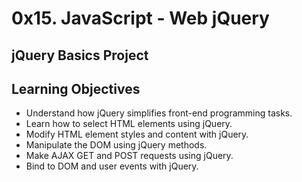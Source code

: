 # 0x15. JavaScript - Web jQuery

## jQuery Basics Project

## Learning Objectives

- Understand how jQuery simplifies front-end programming tasks.
- Learn how to select HTML elements using jQuery.
- Modify HTML element styles and content with jQuery.
- Manipulate the DOM using jQuery methods.
- Make AJAX GET and POST requests using jQuery.
- Bind to DOM and user events with jQuery.
